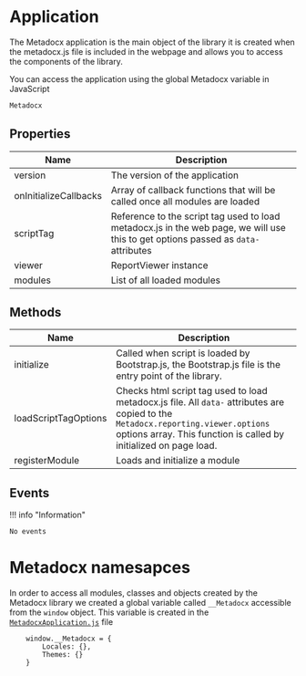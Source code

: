 # Application
The Metadocx application is the main object of the library it is created when the metadocx.js file is included in the webpage and allows you to access the components of the library.

You can access the application using the global Metadocx variable in JavaScript

```js
Metadocx
```

## Properties

| Name | Description |
| -------- | -------- |
| version | The version of the application |
| onInitializeCallbacks | Array of callback functions that will be called once all modules are loaded |
| scriptTag | Reference to the script tag used to load metadocx.js in the web page, we will use this to get options passed as `data-` attributes |
| viewer | ReportViewer instance |
| modules | List of all loaded modules |


## Methods

| Name | Description |
| -------- | -------- |
| initialize | Called when script is loaded by Bootstrap.js, the Bootstrap.js file is the entry point of the library. |
| loadScriptTagOptions | Checks html script tag used to load metadocx.js file. All `data-` attributes are copied to the `Metadocx.reporting.viewer.options` options array. This function is called by initialized on page load. |
| registerModule | Loads and initialize a module |



## Events

!!! info "Information"

    No events


# Metadocx namesapces

In order to access all modules, classes and objects created by the Metadocx library we created a global variable called `__Metadocx` accessible from the `window` object. This variable is created in the [`MetadocxApplication.js`](https://github.com/metadocx/reporting/blob/main/js/core/MetadocxApplication.js) file

```JS
    window.__Metadocx = {
        Locales: {},
        Themes: {}
    }
```